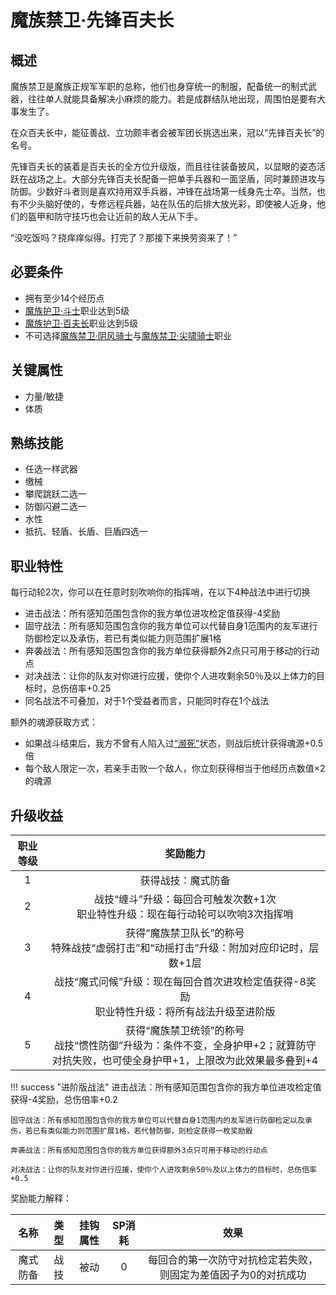 # 魔族禁卫·先锋百夫长

## 概述

魔族禁卫是魔族正规军军职的总称，他们也身穿统一的制服，配备统一的制式武器，往往单人就能具备解决小麻烦的能力。若是成群结队地出现，周围怕是要有大事发生了。

在众百夫长中，能征善战、立功颇丰者会被军团长挑选出来，冠以“先锋百夫长”的名号。

先锋百夫长的装着是百夫长的全方位升级版，而且往往装备披风，以显眼的姿态活跃在战场之上。大部分先锋百夫长配备一把单手兵器和一面坚盾，同时兼顾进攻与防御。少数好斗者则是喜欢持用双手兵器，冲锋在战场第一线身先士卒。当然，也有不少头脑好使的，专修远程兵器，站在队伍的后排大放光彩，即使被人近身，他们的盔甲和防守技巧也会让近前的敌人无从下手。

“没吃饭吗？挠痒痒似得。打完了？那接下来换劳资来了！”

## 必要条件

* 拥有至少14个经历点
* <a href="../militant" target="_blank">魔族护卫·斗士</a>职业达到5级
* <a href="../centurion" target="_blank">魔族护卫·百夫长</a>职业达到5级
* 不可选择<a href="../chillyKnight" target="_blank">魔族禁卫·阴风骑士</a>与<a href="../screamingKnight" target="_blank">魔族禁卫·尖啸骑士</a>职业

## 关键属性

* 力量/敏捷
* 体质

## 熟练技能

* 任选一样武器
* 缴械
* 攀爬跳跃二选一
* 防御闪避二选一
* 水性
* 抵抗、轻盾、长盾、巨盾四选一

## 职业特性

每行动轮2次，你可以在任意时刻吹响你的指挥哨，在以下4种战法中进行切换

* 进击战法：所有感知范围包含你的我方单位进攻检定值获得-4奖励
* 固守战法：所有感知范围包含你的我方单位可以代替自身1范围内的友军进行防御检定以及承伤，若已有类似能力则范围扩展1格
* 奔袭战法：所有感知范围包含你的我方单位获得额外2点只可用于移动的行动点
* 对决战法：让你的队友对你进行应援，使你个人进攻剩余50％及以上体力的目标时，总伤倍率+0.25
* 同名战法不可叠加，对于1个受益者而言，只能同时存在1个战法

额外的魂源获取方式：

* 如果战斗结束后，我方不曾有人陷入过<a href="../../../../status/normal/#濒死" target="_blank">“濒死”</a>状态，则战后统计获得魂源+0.5倍
* 每个敌人限定一次，若亲手击败一个敌人，你立刻获得相当于他经历点数值×2的魂源

## 升级收益

职业等级|奖励能力
:--:|:--:
1|获得战技：魔式防备
2|战技“缠斗”升级：每回合可触发次数+1次<br>职业特性升级：现在每行动轮可以吹响3次指挥哨
3|获得“魔族禁卫队长”的称号<br>特殊战技“虚弱打击”和“动摇打击”升级：附加对应印记时，层数+1层
4|战技“魔式问候”升级：现在每回合首次进攻检定值获得-8奖励<br>职业特性升级：将所有战法升级至进阶版
5|获得“魔族禁卫统领”的称号<br>战技“惯性防御”升级为：条件不变，全身护甲+2；就算防守对抗失败，也可使全身护甲+1，上限改为此效果最多叠到+4

!!! success "进阶版战法"
    进击战法：所有感知范围包含你的我方单位进攻检定值获得-4奖励，总伤倍率+0.2

    固守战法：所有感知范围包含你的我方单位可以代替自身1范围内的友军进行防御检定以及承伤，若已有类似能力则范围扩展1格，若代替防御，则检定获得一枚奖励骰

    奔袭战法：所有感知范围包含你的我方单位获得额外3点只可用于移动的行动点

    对决战法：让你的队友对你进行应援，使你个人进攻剩余50％及以上体力的目标时，总伤倍率+0.5

奖励能力解释：

名称|类型|挂钩属性|SP消耗|效果
:--:|:--:|:--:|:--:|:--:
魔式防备|战技|被动|0|每回合的第一次防守对抗检定若失败，则固定为差值因子为0的对抗成功